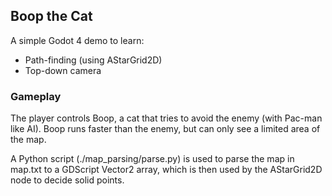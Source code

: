 ## Boop the Cat
A simple Godot 4 demo to learn:

- Path-finding (using AStarGrid2D)
- Top-down camera

### Gameplay
The player controls Boop, a cat that tries to avoid the enemy (with Pac-man like AI). Boop runs faster than the enemy, but can only see a limited area of the map.

A Python script (./map_parsing/parse.py) is used to parse the map in map.txt to a GDScript Vector2 array, which is then used by the AStarGrid2D node to decide solid points.